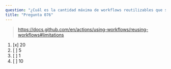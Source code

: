 ```yaml
---
question: "¿Cuál es la cantidad máxima de workflows reutilizables que se pueden llamar desde un solo archivo de workflow?"
title: "Pregunta 076"
---
```



> https://docs.github.com/en/actions/using-workflows/reusing-workflows#limitations
1. [x] 20
1. [ ] 5
1. [ ] 1
1. [ ] 10

